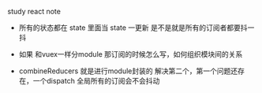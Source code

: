 study react note


+ 所有的状态都在 state 里面当 state 一更新 是不是就是所有的订阅者都要抖一抖

+ 如果 和vuex一样分module 那订阅的时候怎么写，如何组织模块间的关系

+ combineReducers 就是进行module封装的 解决第二个，第一个问题还存在，一个dispatch 全局所有的订阅会不会抖动
